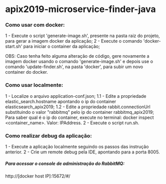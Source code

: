 # apix2019-microservice-finder-java

### Como usar com docker:

1 - Execute o script 'generate-image.sh', presente na pasta raiz do projeto, para gerar a imagem docker da aplicação;
2 - Execute o comando 'docker-start.sh' para iniciar o container da aplicação;

OBS: Caso tenha feito alguma alteração de código, gere novamente a imagem docker usando o comando 'generate-image.sh' e depois use o comando 'update-finder.sh', na pasta 'docker', para subir um novo container do docker. 

### Como usar localmente:

1 - Localize o arquivo application-conf.json;
  1.1 - Edite a propriedade elastic_search.hostname apontando o ip do container elasticsearch_apix2019;
  1.2 - Edite a propriedade rabbit.connectionUrl substituindo o valor "rabbitmq" pelo ip do container rabbitmq_apix2019;
  Para saber qual é o ip do container, execute no terminal: docker inspect <container_name>. Valor: IPAddress. 
2 - Execute o script run.sh.

### Como realizar debug da aplicação:

1 - Execute a aplicação localmente seguindo os passos das instrução anterior.
2 - Crie um remote debug pela IDE, apontando para a porta 8005.



##### Para acessar o console de administração do RabbitMQ:
http://[docker host IP]:15672/#/

